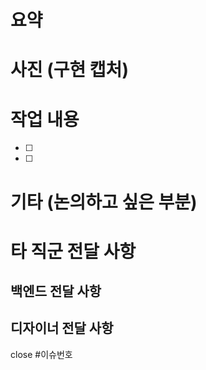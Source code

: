 # 요약

# 사진 (구현 캡처)

# 작업 내용

- [ ]
- [ ]

# 기타 (논의하고 싶은 부분)

# 타 직군 전달 사항

## 백엔드 전달 사항

## 디자이너 전달 사항

close #이슈번호
